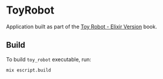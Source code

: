 # ToyRobot

Application built as part of the [Toy Robot - Elixir Version](https://leanpub.com/elixir-toyrobot) book.

## Build

To build `toy_robot` executable, run:

```
mix escript.build
```
